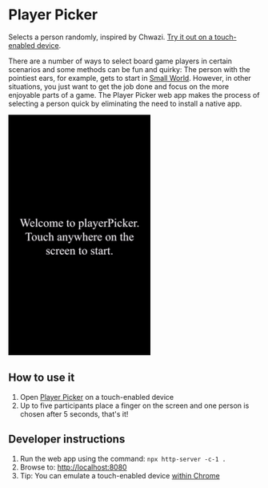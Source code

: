 # Player Picker

Selects a person randomly, inspired by Chwazi. [Try it out on a touch-enabled device](https://geonetphil.github.io/player-picker/).

There are a number of ways to select board game players in certain scenarios and some methods can be fun and quirky: The person with the pointiest ears, for example, gets to start in [Small World](https://www.daysofwonder.com/smallworld/en/). However, in other situations, you just want to get the job done and focus on the more enjoyable parts of a game. The Player Picker web app makes the process of selecting a person quick by eliminating the need to install a native app.

![Player Picker in action](PlayerPicker.GIF)

## How to use it

1. Open [Player Picker](https://geonetphil.github.io/player-picker/) on a touch-enabled device
2. Up to five participants place a finger on the screen and one person is chosen after 5 seconds, that's it!

## Developer instructions

1. Run the web app using the command: `npx http-server -c-1 .`
2. Browse to: [http://localhost:8080](http://localhost:8080)
3. Tip: You can emulate a touch-enabled device [within Chrome](https://developer.chrome.com/docs/devtools/device-mode/)
